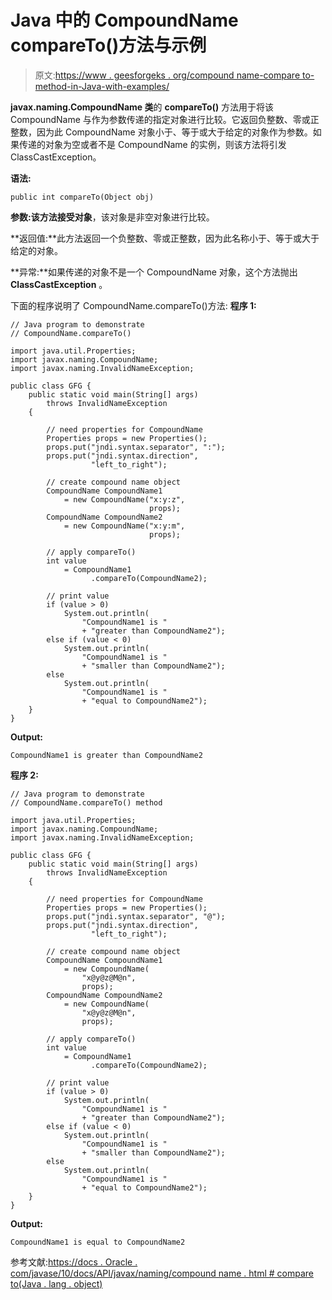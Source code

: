 # Java 中的 CompoundName compareTo()方法与示例

> 原文:[https://www . geesforgeks . org/compound name-compare to-method-in-Java-with-examples/](https://www.geeksforgeeks.org/compoundname-compareto-method-in-java-with-examples/)

**javax.naming.CompoundName 类**的 **compareTo()** 方法用于将该 CompoundName 与作为参数传递的指定对象进行比较。它返回负整数、零或正整数，因为此 CompoundName 对象小于、等于或大于给定的对象作为参数。如果传递的对象为空或者不是 CompoundName 的实例，则该方法将引发 ClassCastException。

**语法:**

```
public int compareTo(Object obj)

```

**参数:**该方法接受**对象**，该对象是非空对象进行比较。

**返回值:**此方法返回一个负整数、零或正整数，因为此名称小于、等于或大于给定的对象。

**异常:**如果传递的对象不是一个 CompoundName 对象，这个方法抛出 **ClassCastException** 。

下面的程序说明了 CompoundName.compareTo()方法:
**程序 1:**

```
// Java program to demonstrate
// CompoundName.compareTo()

import java.util.Properties;
import javax.naming.CompoundName;
import javax.naming.InvalidNameException;

public class GFG {
    public static void main(String[] args)
        throws InvalidNameException
    {

        // need properties for CompoundName
        Properties props = new Properties();
        props.put("jndi.syntax.separator", ":");
        props.put("jndi.syntax.direction",
                  "left_to_right");

        // create compound name object
        CompoundName CompoundName1
            = new CompoundName("x:y:z",
                               props);
        CompoundName CompoundName2
            = new CompoundName("x:y:m",
                               props);

        // apply compareTo()
        int value
            = CompoundName1
                  .compareTo(CompoundName2);

        // print value
        if (value > 0)
            System.out.println(
                "CompoundName1 is "
                + "greater than CompoundName2");
        else if (value < 0)
            System.out.println(
                "CompoundName1 is "
                + "smaller than CompoundName2");
        else
            System.out.println(
                "CompoundName1 is "
                + "equal to CompoundName2");
    }
}
```

**Output:**

```
CompoundName1 is greater than CompoundName2

```

**程序 2:**

```
// Java program to demonstrate
// CompoundName.compareTo() method

import java.util.Properties;
import javax.naming.CompoundName;
import javax.naming.InvalidNameException;

public class GFG {
    public static void main(String[] args)
        throws InvalidNameException
    {

        // need properties for CompoundName
        Properties props = new Properties();
        props.put("jndi.syntax.separator", "@");
        props.put("jndi.syntax.direction",
                  "left_to_right");

        // create compound name object
        CompoundName CompoundName1
            = new CompoundName(
                "x@y@z@M@n",
                props);
        CompoundName CompoundName2
            = new CompoundName(
                "x@y@z@M@n",
                props);

        // apply compareTo()
        int value
            = CompoundName1
                  .compareTo(CompoundName2);

        // print value
        if (value > 0)
            System.out.println(
                "CompoundName1 is "
                + "greater than CompoundName2");
        else if (value < 0)
            System.out.println(
                "CompoundName1 is "
                + "smaller than CompoundName2");
        else
            System.out.println(
                "CompoundName1 is "
                + "equal to CompoundName2");
    }
}
```

**Output:**

```
CompoundName1 is equal to CompoundName2

```

参考文献:[https://docs . Oracle . com/javase/10/docs/API/javax/naming/compound name . html # compare to(Java . lang . object)](https://docs.oracle.com/javase/10/docs/api/javax/naming/CompoundName.html#compareTo(java.lang.Object))